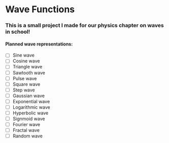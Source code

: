 # Wave Functions

### This is a small project I made for our physics chapter on waves in school!

#### Planned wave representations:
- [ ] Sine wave
- [ ] Cosine wave
- [ ] Triangle wave
- [ ] Sawtooth wave
- [ ] Pulse wave
- [ ] Square wave
- [ ] Step wave
- [ ] Gaussian wave
- [ ] Exponential wave
- [ ] Logarithmic wave
- [ ] Hyperbolic wave
- [ ] Signmoid wave
- [ ] Fourier wave
- [ ] Fractal wave
- [ ] Random wave